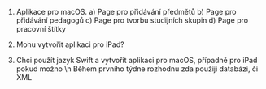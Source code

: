 1) Aplikace pro macOS. 
	a) Page pro přidávání předmětů
	b) Page pro přidávání pedagogů
	c) Page pro tvorbu studijních skupin
	d) Page pro pracovní štítky

2) Mohu vytvořit aplikaci pro iPad? 

3) Chci použít jazyk Swift a vytvořit aplikaci pro macOS, případně pro iPad pokud možno \n
 	Během prvního týdne rozhodnu zda použiji databázi, či XML
